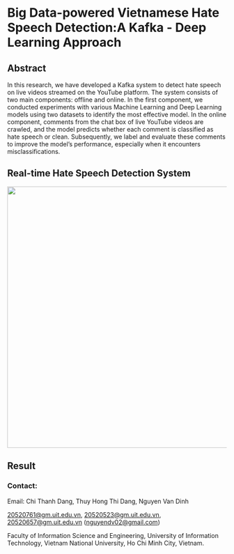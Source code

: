 # Big Data-powered Vietnamese Hate Speech Detection:A Kafka - Deep Learning Approach

## Abstract

In this research, we have developed a Kafka system to detect hate speech on live videos streamed on the YouTube platform. The system consists of two main components: offline and online. In the first component, we conducted experiments
with various Machine Learning and Deep Learning models using two datasets to identify the most effective model. In the online component, comments from the chat box of live YouTube videos are crawled, and the model predicts whether
each comment is classified as hate speech or clean. Subsequently, we label and evaluate these comments to improve the model’s performance, especially when it encounters misclassifications.

## Real-time Hate Speech Detection System

<p align="center">
  <image src="https://github.com/nguyendv02/Big-Data-powered-Vietnamese-Hate-Speech-Detection-A-Kafka---Deep-Learning-Approach/assets/137906492/8d51a765-c772-4db0-94b2-757298b6aa66" width="600">
</p>

## Result

### Contact:
Email: Chi Thanh Dang, Thuy Hong Thi Dang, Nguyen Van Dinh

20520761@gm.uit.edu.vn, 20520523@gm.uit.edu.vn, 20520657@gm.uit.edu.vn (nguyendv02@gmail.com)

Faculty of Information Science and Engineering, University of Information Technology, Vietnam National University, Ho Chi Minh City, Vietnam.
